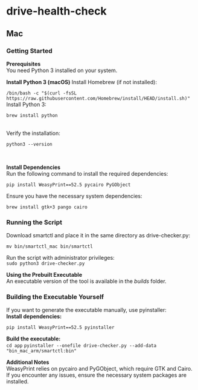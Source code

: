 # drive-health-check
<h2>Mac</h2>
<h3>Getting Started</h3>
<b>Prerequisites</b><br/>
You need Python 3 installed on your system.<br/>

<b>Install Python 3 (macOS)</b>
Install Homebrew (if not installed):<br/>

```/bin/bash -c "$(curl -fsSL https://raw.githubusercontent.com/Homebrew/install/HEAD/install.sh)"```
<br/>
Install Python 3:
<br/>

```brew install python```

<br/>
Verify the installation:<br/>

```python3 --version```

<br/>

<b>Install Dependencies</b><br/>
Run the following command to install the required dependencies:<br/>

```pip install WeasyPrint==52.5 pycairo PyGObject```
<br/>

Ensure you have the necessary system dependencies:<br/>

```brew install gtk+3 pango cairo```

<h3>Running the Script</h3>
Download smartctl and place it in the same directory as drive-checker.py:<br/>

```mv bin/smartctl_mac bin/smartctl```

Run the script with administrator privileges:<br/>
```sudo python3 drive-checker.py```
<br/>

<b>Using the Prebuilt Executable</b><br/>
An executable version of the tool is available in the <i>builds</i> folder.<br/>


<h3>Building the Executable Yourself</h3>
If you want to generate the executable manually, use pyinstaller:
<br/>
<b>Install dependencies:</b><br/>

```pip install WeasyPrint==52.5 pyinstaller```
<br/>

<b>Build the executable:</b><br/>
```cd app```
```pyinstaller --onefile drive-checker.py --add-data "bin_mac_arm/smartctl:bin"```

<b>Additional Notes</b><br/>
WeasyPrint relies on pycairo and PyGObject, which require GTK and Cairo.<br/>
If you encounter any issues, ensure the necessary system packages are installed.<br/>